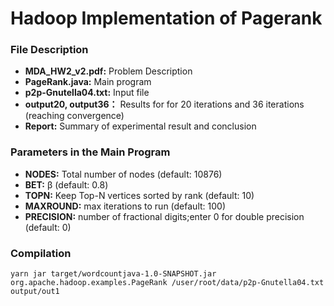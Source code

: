# Hadoop Implementation of Pagerank

### File Description
  
  * **MDA_HW2_v2.pdf:** Problem Description
  * **PageRank.java:** Main program
  * **p2p-Gnutella04.txt:** Input file
  * **output20, output36：** Results for for 20 iterations and 36 iterations (reaching convergence)
  * **Report:** Summary of experimental result and conclusion

### Parameters in the Main Program

  * **NODES:** Total number of nodes (default: 10876)
  * **BET:** β (default: 0.8)
  * **TOPN:** Keep Top-N vertices sorted by rank (default: 10)
  * **MAXROUND:** max iterations to run (default: 100)
  * **PRECISION:** number of fractional digits;enter 0 for double precision (default: 0)

### Compilation
  ```shell
  yarn jar target/wordcountjava-1.0-SNAPSHOT.jar org.apache.hadoop.examples.PageRank /user/root/data/p2p-Gnutella04.txt output/out1
  ```

